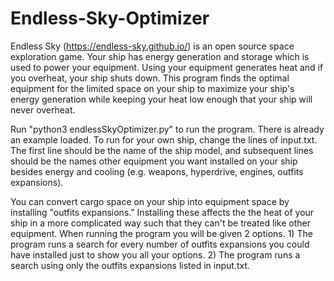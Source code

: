 # Endless-Sky-Optimizer
Endless Sky (https://endless-sky.github.io/) is an open source space exploration game. Your ship has energy generation and storage which is used to power your equipment. Using your equipment generates heat and if you overheat, your ship shuts down. This program finds the optimal equipment for the limited space on your ship to maximize your ship's energy generation while keeping your heat low enough that your ship will never overheat.

Run "python3 endlessSkyOptimizer.py" to run the program. There is already an example loaded. To run for your own ship, change the lines of input.txt. The first line should be the name of the ship model, and subsequent lines should be the names other equipment you want installed on your ship besides energy and cooling (e.g. weapons, hyperdrive, engines, outfits expansions).

You can convert cargo space on your ship into equipment space by installing "outfits expansions." Installing these affects the the heat of your ship in a more complicated way such that they can't be treated like other equipment. When running the program you will be given 2 options. 1) The program runs a search for every number of outfits expansions you could have installed just to show you all your options. 2) The program runs a search using only the outfits expansions listed in input.txt.
